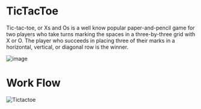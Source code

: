 # TicTacToe

Tic-tac-toe, or Xs and Os is a  well know popular paper-and-pencil game for two players who take turns marking the spaces in a three-by-three grid with X or O.
The player who succeeds in placing three of their marks in a horizontal, vertical, or diagonal row is the winner. 

![image](https://user-images.githubusercontent.com/74519762/232279062-d455da74-22ee-4861-9ea1-fbe987ae26d7.png)

# Work Flow
![Tictactoe](https://user-images.githubusercontent.com/74519762/231422741-3b01b2e5-b5cb-4e12-b76e-3c32bb1c2080.PNG)



